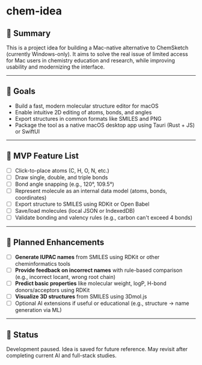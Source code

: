 # chem-idea

## 🧠 Summary

This is a project idea for building a Mac-native alternative to ChemSketch (currently Windows-only). It aims to solve the real issue of limited access for Mac users in chemistry education and research, while improving usability and modernizing the interface.

---

## 🎯 Goals

- Build a fast, modern molecular structure editor for macOS
- Enable intuitive 2D editing of atoms, bonds, and angles
- Export structures in common formats like SMILES and PNG
- Package the tool as a native macOS desktop app using Tauri (Rust + JS) or SwiftUI

---

## 🔧 MVP Feature List

- [ ] Click-to-place atoms (C, H, O, N, etc.)
- [ ] Draw single, double, and triple bonds
- [ ] Bond angle snapping (e.g., 120°, 109.5°)
- [ ] Represent molecule as an internal data model (atoms, bonds, coordinates)
- [ ] Export structure to SMILES using RDKit or Open Babel
- [ ] Save/load molecules (local JSON or IndexedDB)
- [ ] Validate bonding and valency rules (e.g., carbon can't exceed 4 bonds)

---

## 🔮 Planned Enhancements

- [ ] **Generate IUPAC names** from SMILES using RDKit or other cheminformatics tools
- [ ] **Provide feedback on incorrect names** with rule-based comparison (e.g., incorrect locant, wrong root chain)
- [ ] **Predict basic properties** like molecular weight, logP, H-bond donors/acceptors using RDKit
- [ ] **Visualize 3D structures** from SMILES using 3Dmol.js
- [ ] Optional AI extensions if useful or educational (e.g., structure → name generation via ML)

---

## 🛑 Status

Development paused. Idea is saved for future reference. May revisit after completing current AI and full-stack studies.
